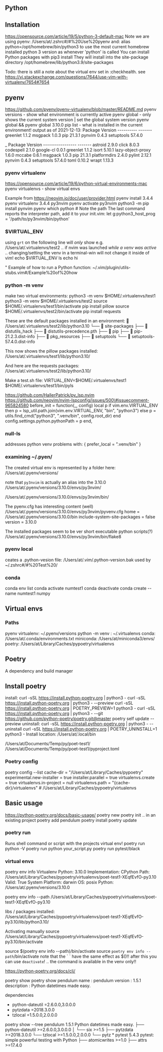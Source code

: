 
## Python
## Installation
https://opensource.com/article/19/5/python-3-default-mac
Note we are using pyenv: /Users/at/.zshrc#/#%20Use%20pyenv
and: alias python=/opt/homebrew/bin/python3 to use the most current homebrew installed python 3 version as whenever 'python' is called
You can install Python packages with pip3 install <package> They will install into the site-package directory /opt/homebrew/lib/python3.9/site-packages

Todo: there is still a note about the virtual env set in :checkhealth. see https://vi.stackexchange.com/questions/7644/use-vim-with-virtualenv/7654#7654
## pyenv
https://github.com/pyenv/pyenv-virtualenv/blob/master/README.md
pyenv versions      - show what environment is currently active
pyenv global        - only shows the current system version | set the global system version pyenv global && pyenv global 3.10.0
pip list            - what is installed in the current environment! output as of 2021-12-13:
                      Package    Version
                      ---------- -------
                      greenlet   1.1.2
                      msgpack    1.0.3
                      pip        21.3.1
                      pynvim     0.4.3
                      setuptools 57.4.0

_                     Package           Version
                      ----------------- -------
                      astroid           2.9.0
                      click             8.0.3
                      codespell         2.1.0
                      google-cl         0.0.1
                      greenlet          1.1.2
                      isort             5.10.1
                      lazy-object-proxy 1.6.0
                      mccabe            0.6.1
                      msgpack           1.0.3
                      pip               21.3.1
                      platformdirs      2.4.0
                      pylint            2.12.1
                      pynvim            0.4.3
                      setuptools        57.4.0
                      toml              0.10.2
                      wrapt             1.13.3



### pyenv virtualenv
https://opensource.com/article/19/6/python-virtual-environments-mac
pyenv virtualenvs   - show virtual envs

Example from https://neovim.io/doc/user/provider.html
pyenv install 3.4.4
pyenv virtualenv 3.4.4 py3nvim
pyenv activate py3nvim
python3 -m pip install pynvim
pyenv which python  # Note the path
The last command reports the interpreter path, add it to your init.vim:
let g:python3_host_prog = '/path/to/py3nvim/bin/python'

### $VIRTUAL_ENV
using `grt` on the following line will *only* show e.g.
/Users/at/.virtualenvs/test2
.. if nvim was launched *while a venv was active* ..
changing/setting the venv in a terminal-win will not change it inside of vim!
  echo $VIRTUAL_ENV
  ls
  echo hi

" Example of how to run a Python function:  ~/.vim/plugin/utils-stubs.vim#/Example%20of%20how


### python -m venv
make two virtual environments:
  python3 -m venv $HOME/.virtualenvs/test1
  python3 -m venv $HOME/.virtualenvs/test2
  source $HOME/.virtualenvs/test1/bin/activate
  pip install pillow
  source $HOME/.virtualenvs/test2/bin/activate
  pip install requests

These are the default packages installed in an environment:
     /Users/at/.virtualenvs/test2/lib/python3.10
    └──  site-packages
       ├──  distutils_hack
       ├──  distutils-precedence.pth
       ├──  pip
       ├──  pip-21.2.3.dist-info
       ├──  pkg_resources
       ├──  setuptools
       └──  setuptools-57.4.0.dist-info

This now shows the pillow packages installed:
/Users/at/.virtualenvs/test1/lib/python3.10/

And here are the requests packages:
/Users/at/.virtualenvs/test2/lib/python3.10/

Make a test.sh file:
VIRTUAL_ENV=$HOME/.virtualenvs/test1 $HOME/.virtualenvs/test1/bin/pyls

https://github.com/HallerPatrick/py_lsp.nvim
https://github.com/neovim/nvim-lspconfig/issues/500\#issuecomment-965824580
before_init = function(_, config)
    local p
    if vim.env.VIRTUAL_ENV then
        p = lsp_util.path.join(vim.env.VIRTUAL_ENV, "bin", "python3")
    else
        p = utils.find_cmd("python3", ".venv/bin", config.root_dir)
    end
    config.settings.python.pythonPath = p
end,

### null-ls
addresses python venv problems with:
{ prefer_local = ".venv/bin" }

### examining ~/.pyen/
The created virtual env is represented by a folder here:
/Users/at/.pyenv/versions/

note that `py3nvim` is actually an alias into the 3.10.0
/Users/at/.pyenv/versions/3.10.0/envs/py3nvim/

/Users/at/.pyenv/versions/3.10.0/envs/py3nvim/bin/

The pyenv.cfg has interesting content (well)
/Users/at/.pyenv/versions/3.10.0/envs/py3nvim/pyvenv.cfg
      home = /Users/at/.pyenv/versions/3.10.0/bin
      include-system-site-packages = false
      version = 3.10.0

The installed packages seem to be ver short executable python scripts(?)
/Users/at/.pyenv/versions/3.10.0/envs/py3nvim/bin/flake8

### pyenv local
ceates a .python-vesion file:
/Users/at/.vim/.python-version.bak
used by ~/.zshrc#/#%20Test%20/

### conda
conda env list
conda activate numtest1
conda deactivate
conda create --name numtest1 numpy


## Virtual envs
### Paths
pyenv virtualenv: ~/.pyenv/versions
python -m venv  : ~/.virtualenvs
conda: /Users/at/.conda/environments.txt
miniconda: /Users/at/miniconda3/envs/
poetry: /Users/at/Library/Caches/pypoetry/virtualenvs


## Poetry
A dependency and build manager

## Install poetry
install:   curl -sSL https://install.python-poetry.org | python3 -
           curl -sSL https://install.python-poetry.org | python3 - --preview
           curl -sSL https://install.python-poetry.org | POETRY_PREVIEW=1 python3 -
           curl -sSL https://install.python-poetry.org | python3 - --git https://github.com/python-poetry/poetry.git@master
           poetry self update --preview
uninstall: curl -sSL https://install.python-poetry.org | python3 - --uninstall
           curl -sSL https://install.python-poetry.org | POETRY_UNINSTALL=1 python3 -
Install location: /Users/at/.local/bin


/Users/at/Documents/Temp/py/poet-test1/
/Users/at/Documents/Temp/py/poet-test1/pyproject.toml

### Poetry config
poetry config --list
  cache-dir = "/Users/at/Library/Caches/pypoetry"
  experimental.new-installer = true
  installer.parallel = true
  virtualenvs.create = true
  virtualenvs.in-project = null
  virtualenvs.path = "{cache-dir}/virtualenvs"  # /Users/at/Library/Caches/pypoetry/virtualenvs

## Basic usage
https://python-poetry.org/docs/basic-usage/
poetry new <name>
poetry init .. in an existing project
poetry add pendulum
poetry install
poetry update


### poetry run
Runs shell command or script with the projects virtual env!
poetry run python -V
poetry run python your_script.py
poetry run pytest/black

### virtual envs
poetry env info
  Virtualenv
  Python:         3.10.0
  Implementation: CPython
  Path:           /Users/at/Library/Caches/pypoetry/virtualenvs/poet-test1-XEqfEvfO-py3.10
  Valid:          True
  System
  Platform: darwin
  OS:       posix
  Python:   /Users/at/.pyenv/versions/3.10.0

poetry env info --path
  /Users/at/Library/Caches/pypoetry/virtualenvs/poet-test1-XEqfEvfO-py3.10

libs / packages installed:
/Users/at/Library/Caches/pypoetry/virtualenvs/poet-test1-XEqfEvfO-py3.10/lib/python3.10/

Activating manually
  source /Users/at/Library/Caches/pypoetry/virtualenvs/poet-test1-XEqfEvfO-py3.10/bin/activate

  source $(poetry env info --path)/bin/activate
  source `poetry env info --path`/bin/activate
  note that the \` \` have the same effect as $()!!
  after this you can use `deactivate`! .. the command is available in the venv only!!


https://python-poetry.org/docs/cli/

poetry show
poetry show pendulum
  name         : pendulum
  version      : 1.5.1
  description  : Python datetimes made easy.

  dependencies
   - python-dateutil =2.6.0.0,3.0.0.0
   - pytzdata =2018.3.0.0
   - tzlocal =1.5.0.0,2.0.0.0

poetry show --tree
  pendulum 1.5.1 Python datetimes made easy.
  ├── python-dateutil >=2.6.0.0,3.0.0.0
  │   └── six >=1.5
  ├── pytzdata >=2018.3.0.0
  └── tzlocal >=1.5.0.0,2.0.0.0
      └── pytz *
  pytest 5.4.3 pytest: simple powerful testing with Python
  ├── atomicwrites >=1.0
  ├── attrs >=17.4.0





